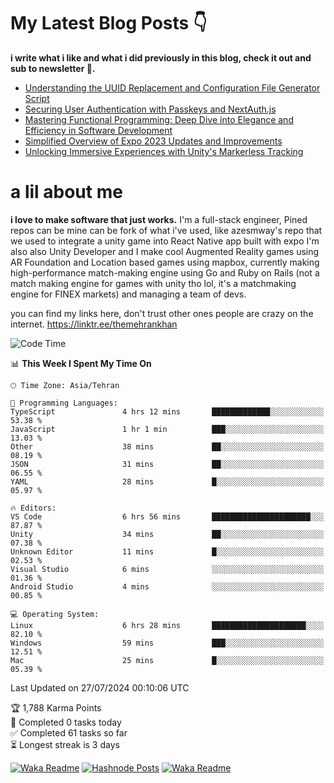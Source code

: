 # My Latest Blog Posts 👇
**i write what i like and what i did previously in this blog, check it out and sub to newsletter 🫡.**

<!-- HASHNODE_BLOG:START -->
- [Understanding the UUID Replacement and Configuration File Generator Script](https://themehrankhan.hashnode.dev/understanding-the-uuid-replacement-and-configuration-file-generator-script)
- [Securing User Authentication with Passkeys and NextAuth.js](https://themehrankhan.hashnode.dev/securing-user-authentication-with-passkeys-and-nextauthjs)
- [Mastering Functional Programming: Deep Dive into Elegance and Efficiency in Software Development](https://themehrankhan.hashnode.dev/mastering-functional-programming-deep-dive-into-elegance-and-efficiency-in-software-development)
- [Simplified Overview of Expo 2023 Updates and Improvements](https://themehrankhan.hashnode.dev/expo-2023-updates-and-features-summary)
- [Unlocking Immersive Experiences with Unity's Markerless Tracking](https://themehrankhan.hashnode.dev/unlocking-immersive-experiences-with-unitys-markerless-tracking)

<!-- HASHNODE_BLOG:END -->

# a lil about me
**i love to make  software that just works.**
I'm a full-stack engineer, Pined repos can be mine can be fork of what i've used, like azesmway's repo that we used to integrate a unity game into React Native app built with expo I'm also also Unity Developer and I make cool Augmented Reality games using AR Foundation and Location based games using mapbox, currently making high-performance match-making engine using Go and Ruby on Rails (not a match making engine for games with unity tho lol, it's a matchmaking engine for FINEX markets) and managing a team of devs.

you can find my links here, don't trust other ones people are crazy on the internet.
https://linktr.ee/themehrankhan

<!--START_SECTION:waka-->
![Code Time](http://img.shields.io/badge/Code%20Time-530%20hrs%2021%20mins-blue)

📊 **This Week I Spent My Time On** 

```text
🕑︎ Time Zone: Asia/Tehran

💬 Programming Languages: 
TypeScript               4 hrs 12 mins       █████████████░░░░░░░░░░░░   53.38 % 
JavaScript               1 hr 1 min          ███░░░░░░░░░░░░░░░░░░░░░░   13.03 % 
Other                    38 mins             ██░░░░░░░░░░░░░░░░░░░░░░░   08.19 % 
JSON                     31 mins             ██░░░░░░░░░░░░░░░░░░░░░░░   06.55 % 
YAML                     28 mins             █░░░░░░░░░░░░░░░░░░░░░░░░   05.97 % 

🔥 Editors: 
VS Code                  6 hrs 56 mins       ██████████████████████░░░   87.87 % 
Unity                    34 mins             ██░░░░░░░░░░░░░░░░░░░░░░░   07.38 % 
Unknown Editor           11 mins             █░░░░░░░░░░░░░░░░░░░░░░░░   02.53 % 
Visual Studio            6 mins              ░░░░░░░░░░░░░░░░░░░░░░░░░   01.36 % 
Android Studio           4 mins              ░░░░░░░░░░░░░░░░░░░░░░░░░   00.85 % 

💻 Operating System: 
Linux                    6 hrs 28 mins       █████████████████████░░░░   82.10 % 
Windows                  59 mins             ███░░░░░░░░░░░░░░░░░░░░░░   12.51 % 
Mac                      25 mins             █░░░░░░░░░░░░░░░░░░░░░░░░   05.39 % 
```


 Last Updated on 27/07/2024 00:10:06 UTC
<!--END_SECTION:waka-->

<!-- TODO-IST:START -->
🏆  1,788 Karma Points           
🌸  Completed 0 tasks today           
✅  Completed 61 tasks so far           
⏳  Longest streak is 3 days
<!-- TODO-IST:END -->

[![Waka Readme](https://github.com/TheMehranKhan/themehrankhan/actions/workflows/main.yml/badge.svg)](https://github.com/TheMehranKhan/themehrankhan/actions/workflows/main.yml)
[![Hashnode Posts](https://github.com/TheMehranKhan/themehrankhan/actions/workflows/hashnode.yml/badge.svg)](https://github.com/TheMehranKhan/themehrankhan/actions/workflows/hashnode.yml)
[![Waka Readme](https://github.com/TheMehranKhan/themehrankhan/actions/workflows/waka.yml/badge.svg)](https://github.com/TheMehranKhan/themehrankhan/actions/workflows/waka.yml)
